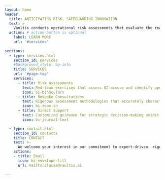 ```yaml
---
layout: home
header:
  title: ANTICIPATING RISK, SAFEGUARDING INNOVATION
  text: >
    Vaultis conducts operational risk assessments that evaluate the real-world impacts of emerging artifical intelligence capabilities. Led by renowned experts, our research is grounded in rigorous scientific methods and enables safe AI development.
  action: # action button is optional
    label: LEARN MORE
    url: '#services'
    
sections:
  - type: services.html
    section_id: services
    #background_style: bg-info
    title: SERVICES
    url: '#page-top'
    services:
      - title: Risk Assessments
        text: Red-team exercises that assess AI misuse and identify operationally plausible threat vectors
        icon: bi-binoculars
      - title: Bespoke Consultations
        text: Rigorous assessment methodologies that accurately characterize the risk environment
        icon: bi-zoom-in
      - title: Direct Support
        text: Customized guidance for strategic decision-making amidst the prevailing academic and policy discourse
        icon: bi-journal-text

  - type: contact.html
    section_id: contacts
    title: CONTACT
    text: >-
      We welcome your interest in our commitment to expert-driven, rigorous AI safety and development
    actions:
    - title: Email
      icon: bi-envelope-fill
      url: mailto:clucas@vaultis.ai

---
```

